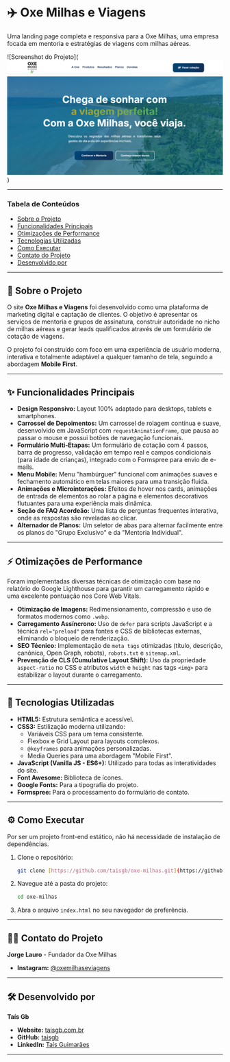 # ✈️ Oxe Milhas e Viagens

Uma landing page completa e responsiva para a Oxe Milhas, uma empresa focada em mentoria e estratégias de viagens com milhas aéreas.

![Screenshot do Projeto](![alt text](image.png)) 


---

### Tabela de Conteúdos
- [Sobre o Projeto](#-sobre-o-projeto)
- [Funcionalidades Principais](#-funcionalidades-principais)
- [Otimizações de Performance](#-otimizações-de-performance)
- [Tecnologias Utilizadas](#-tecnologias-utilizadas)
- [Como Executar](#-como-executar)
- [Contato do Projeto](#-contato-do-projeto)
- [Desenvolvido por](#️-desenvolvido-por)

---

## 📖 Sobre o Projeto

O site **Oxe Milhas e Viagens** foi desenvolvido como uma plataforma de marketing digital e captação de clientes. O objetivo é apresentar os serviços de mentoria e grupos de assinatura, construir autoridade no nicho de milhas aéreas e gerar leads qualificados através de um formulário de cotação de viagens.

O projeto foi construído com foco em uma experiência de usuário moderna, interativa e totalmente adaptável a qualquer tamanho de tela, seguindo a abordagem **Mobile First**.

---

## ✨ Funcionalidades Principais

* **Design Responsivo:** Layout 100% adaptado para desktops, tablets e smartphones.
* **Carrossel de Depoimentos:** Um carrossel de rolagem contínua e suave, desenvolvido em JavaScript com `requestAnimationFrame`, que pausa ao passar o mouse e possui botões de navegação funcionais.
* **Formulário Multi-Etapas:** Um formulário de cotação com 4 passos, barra de progresso, validação em tempo real e campos condicionais (para idade de crianças), integrado com o Formspree para envio de e-mails.
* **Menu Mobile:** Menu "hambúrguer" funcional com animações suaves e fechamento automático em telas maiores para uma transição fluida.
* **Animações e Microinterações:** Efeitos de hover nos cards, animações de entrada de elementos ao rolar a página e elementos decorativos flutuantes para uma experiência mais dinâmica.
* **Seção de FAQ Acordeão:** Uma lista de perguntas frequentes interativa, onde as respostas são reveladas ao clicar.
* **Alternador de Planos:** Um seletor de abas para alternar facilmente entre os planos do "Grupo Exclusivo" e da "Mentoria Individual".

---

## ⚡ Otimizações de Performance

Foram implementadas diversas técnicas de otimização com base no relatório do Google Lighthouse para garantir um carregamento rápido e uma excelente pontuação nos Core Web Vitals.

* **Otimização de Imagens:** Redimensionamento, compressão e uso de formatos modernos como `.webp`.
* **Carregamento Assíncrono:** Uso de `defer` para scripts JavaScript e a técnica `rel="preload"` para fontes e CSS de bibliotecas externas, eliminando o bloqueio de renderização.
* **SEO Técnico:** Implementação de `meta tags` otimizadas (título, descrição, canônica, Open Graph, robots), `robots.txt` e `sitemap.xml`.
* **Prevenção de CLS (Cumulative Layout Shift):** Uso da propriedade `aspect-ratio` no CSS e atributos `width` e `height` nas tags `<img>` para estabilizar o layout durante o carregamento.

---

## 🚀 Tecnologias Utilizadas

* **HTML5:** Estrutura semântica e acessível.
* **CSS3:** Estilização moderna utilizando:
    * Variáveis CSS para um tema consistente.
    * Flexbox e Grid Layout para layouts complexos.
    * `@keyframes` para animações personalizadas.
    * Media Queries para uma abordagem "Mobile First".
* **JavaScript (Vanilla JS - ES6+):** Utilizado para todas as interatividades do site.
* **Font Awesome:** Biblioteca de ícones.
* **Google Fonts:** Para a tipografia do projeto.
* **Formspree:** Para o processamento do formulário de contato.

---

## ⚙️ Como Executar

Por ser um projeto front-end estático, não há necessidade de instalação de dependências.

1.  Clone o repositório:
    ```bash
    git clone [https://github.com/taisgb/oxe-milhas.git](https://github.com/taisgb/oxe-milhas.git)
    ```
2.  Navegue até a pasta do projeto:
    ```bash
    cd oxe-milhas
    ```
3.  Abra o arquivo `index.html` no seu navegador de preferência.

---

## 👨‍💻 Contato do Projeto

**Jorge Lauro** - Fundador da Oxe Milhas
* **Instagram:** [@oxemilhaseviagens](https://www.instagram.com/oxemilhaseviagens)

---

## 🛠️ Desenvolvido por

**Taís Gb**
* **Website:** [taisgb.com.br](https://www.taisgb.com.br)
* **GitHub:** [taisgb](https://github.com/taisgb)
* **LinkedIn:** [Taís Guimarães](https://www.linkedin.com/in/taisgb/)

---